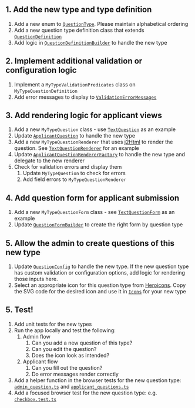 ## 1. Add the new type and type definition
1. Add a new enum to [`QuestionType`](https://github.com/seattle-uat/civiform/blob/main/server/app/services/question/types/QuestionType.java). Please maintain alphabetical ordering
1. Add a new question type definition class that extends [`QuestionDefinition`](https://github.com/seattle-uat/civiform/blob/main/server/app/services/question/types/QuestionDefinition.java)
1. Add logic in [`QuestionDefinitionBuilder`](https://github.com/seattle-uat/civiform/blob/main/server/app/services/question/types/QuestionDefinitionBuilder.java) to handle the new type

## 2. Implement additional validation or configuration logic
1. Implement a `MyTypeValidationPredicates` class on `MyTypeQuestionDefinition`
1. Add error messages to display to [`ValidationErrorMessages`](https://github.com/seattle-uat/civiform/blob/main/server/app/services/applicant/ValidationErrorMessage.java)

## 3. Add rendering logic for applicant views
1. Add a new `MyTypeQuestion` class - use [`TextQuestion`](https://github.com/seattle-uat/civiform/blob/main/server/app/services/applicant/question/TextQuestion.java) as an example
1. Update [`ApplicantQuestion`](https://github.com/seattle-uat/civiform/blob/main/server/app/services/applicant/question/ApplicantQuestion.java) to handle the new type
1. Add a new `MyTypeQuestionRenderer` that uses [j2Html](https://j2html.com/) to render the question. See [`TextQuestionRenderer`](https://github.com/seattle-uat/civiform/blob/main/server/app/views/questiontypes/TextQuestionRenderer.java) for an example
1. Update [`ApplicantQuestionRendererFactory`](https://github.com/seattle-uat/civiform/blob/main/server/app/views/questiontypes/ApplicantQuestionRendererFactory.java) to handle the new type and delegate to the new renderer
1. Check for validation errors and display them
    1. Update `MyTypeQuestion` to check for errors
    1. Add field errors to `MyTypeQuestionRenderer`

## 4. Add question form for applicant submission

1. Add a new `MyTypeQuestionForm` class - see [`TextQuestionForm`](https://github.com/seattle-uat/civiform/blob/main/server/app/forms/TextQuestionForm.java) as an example
1. Update [`QuestionFormBuilder`](https://github.com/seattle-uat/civiform/blob/main/server/app/forms/QuestionFormBuilder.java) to create the right form by question type

## 5. Allow the admin to create questions of this new type
1. Update [`QuestionConfig`](https://github.com/seattle-uat/civiform/blob/main/server/app/views/admin/questions/QuestionConfig.java) to handle the new type. If the new question type has custom validation or configuration options, add logic for rendering those inputs here.
1. Select an appropriate icon for this question type from [Heroicons](https://heroicons.com/). Copy the SVG code for the desired icon and use it in [`Icons`](https://github.com/seattle-uat/civiform/blob/main/server/app/views/components/Icons.java) for your new type

## 5. Test!
1. Add unit tests for the new types
1. Run the app locally and test the following:
    1. Admin flow
        1. Can you add a new question of this type?
        1. Can you edit the question?
        1. Does the icon look as intended?
    1. Applicant flow
        1. Can you fill out the question?
        1. Do error messages render correctly
1. Add a helper function in the browser tests for the new question type: [`admin_question.ts`](https://github.com/seattle-uat/civiform/blob/main/browser-test/src/support/admin_questions.ts) and [`applicant_questions.ts`](https://github.com/seattle-uat/civiform/blob/main/browser-test/src/support/applicant_questions.ts)
1. Add a focused browser test for the new question type: e.g. [`checkbox.test.ts`](https://github.com/seattle-uat/civiform/blob/main/browser-test/src/checkbox.test.ts)
